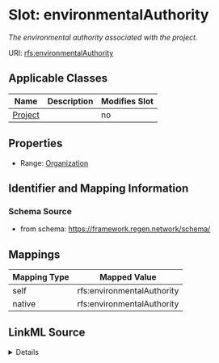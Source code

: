 

# Slot: environmentalAuthority


_The environmental authority associated with the project._





URI: [rfs:environmentalAuthority](https://framework.regen.network/schema/environmentalAuthority)



<!-- no inheritance hierarchy -->





## Applicable Classes

| Name | Description | Modifies Slot |
| --- | --- | --- |
| [Project](Project.md) |  |  no  |







## Properties

* Range: [Organization](Organization.md)





## Identifier and Mapping Information







### Schema Source


* from schema: https://framework.regen.network/schema/




## Mappings

| Mapping Type | Mapped Value |
| ---  | ---  |
| self | rfs:environmentalAuthority |
| native | rfs:environmentalAuthority |




## LinkML Source

<details>
```yaml
name: environmentalAuthority
description: The environmental authority associated with the project.
from_schema: https://framework.regen.network/schema/
rank: 1000
slot_uri: rfs:environmentalAuthority
alias: environmentalAuthority
domain_of:
- Project
range: Organization

```
</details>